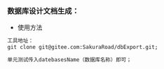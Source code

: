 ### 数据库设计文档生成：

- 使用方法

```tex
工具地址：
git clone git@gitee.com:SakuraRoad/dbExport.git;
```

```tex
单元测试传入datebasesName（数据库名称）即可；
```

